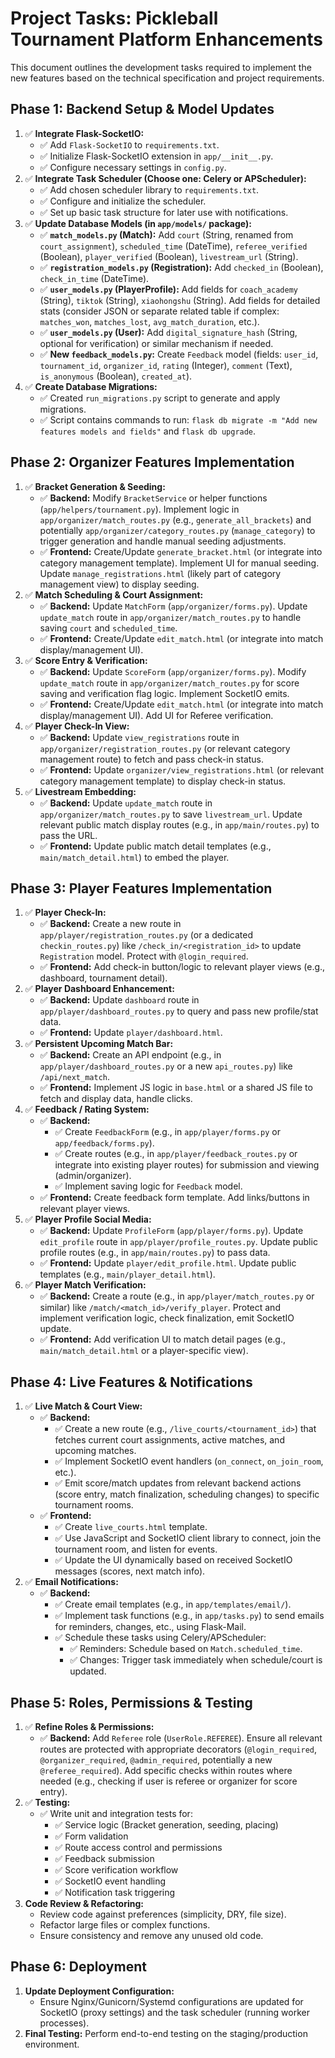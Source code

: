 # Project Tasks: Pickleball Tournament Platform Enhancements

This document outlines the development tasks required to implement the new features based on the technical specification and project requirements.

## Phase 1: Backend Setup & Model Updates

1.  ✅ **Integrate Flask-SocketIO:**
    *   ✅ Add `Flask-SocketIO` to `requirements.txt`.
    *   ✅ Initialize Flask-SocketIO extension in `app/__init__.py`.
    *   ✅ Configure necessary settings in `config.py`.
2.  ✅ **Integrate Task Scheduler (Choose one: Celery or APScheduler):**
    *   ✅ Add chosen scheduler library to `requirements.txt`.
    *   ✅ Configure and initialize the scheduler.
    *   ✅ Set up basic task structure for later use with notifications.
3.  ✅ **Update Database Models (in `app/models/` package):**
    *   ✅ **`match_models.py` (Match):** Add `court` (String, renamed from `court_assignment`), `scheduled_time` (DateTime), `referee_verified` (Boolean), `player_verified` (Boolean), `livestream_url` (String).
    *   ✅ **`registration_models.py` (Registration):** Add `checked_in` (Boolean), `check_in_time` (DateTime).
    *   ✅ **`user_models.py` (PlayerProfile):** Add fields for `coach_academy` (String), `tiktok` (String), `xiaohongshu` (String). Add fields for detailed stats (consider JSON or separate related table if complex: `matches_won`, `matches_lost`, `avg_match_duration`, etc.).
    *   ✅ **`user_models.py` (User):** Add `digital_signature_hash` (String, optional for verification) or similar mechanism if needed.
    *   ✅ **New `feedback_models.py`:** Create `Feedback` model (fields: `user_id`, `tournament_id`, `organizer_id`, `rating` (Integer), `comment` (Text), `is_anonymous` (Boolean), `created_at`).
4.  ✅ **Create Database Migrations:**
    *   ✅ Created `run_migrations.py` script to generate and apply migrations.
    *   ✅ Script contains commands to run: `flask db migrate -m "Add new features models and fields"` and `flask db upgrade`.


## Phase 2: Organizer Features Implementation

1.  ✅ **Bracket Generation & Seeding:**
    *   ✅ **Backend:** Modify `BracketService` or helper functions (`app/helpers/tournament.py`). Implement logic in `app/organizer/match_routes.py` (e.g., `generate_all_brackets`) and potentially `app/organizer/category_routes.py` (`manage_category`) to trigger generation and handle manual seeding adjustments.
    *   ✅ **Frontend:** Create/Update `generate_bracket.html` (or integrate into category management template). Implement UI for manual seeding. Update `manage_registrations.html` (likely part of category management view) to display seeding.
2.  ✅ **Match Scheduling & Court Assignment:**
    *   ✅ **Backend:** Update `MatchForm` (`app/organizer/forms.py`). Update `update_match` route in `app/organizer/match_routes.py` to handle saving `court` and `scheduled_time`.
    *   ✅ **Frontend:** Create/Update `edit_match.html` (or integrate into match display/management UI).
3.  ✅ **Score Entry & Verification:**
    *   ✅ **Backend:** Update `ScoreForm` (`app/organizer/forms.py`). Modify `update_match` route in `app/organizer/match_routes.py` for score saving and verification flag logic. Implement SocketIO emits.
    *   ✅ **Frontend:** Create/Update `edit_match.html` (or integrate into match display/management UI). Add UI for Referee verification.
4.  ✅ **Player Check-In View:**
    *   ✅ **Backend:** Update `view_registrations` route in `app/organizer/registration_routes.py` (or relevant category management route) to fetch and pass check-in status.
    *   ✅ **Frontend:** Update `organizer/view_registrations.html` (or relevant category management template) to display check-in status.
5.  ✅ **Livestream Embedding:**
    *   ✅ **Backend:** Update `update_match` route in `app/organizer/match_routes.py` to save `livestream_url`. Update relevant public match display routes (e.g., in `app/main/routes.py`) to pass the URL.
    *   ✅ **Frontend:** Update public match detail templates (e.g., `main/match_detail.html`) to embed the player.

## Phase 3: Player Features Implementation


1.  ✅ **Player Check-In:**
    *   ✅ **Backend:** Create a new route in `app/player/registration_routes.py` (or a dedicated `checkin_routes.py`) like `/check_in/<registration_id>` to update `Registration` model. Protect with `@login_required`.
    *   ✅ **Frontend:** Add check-in button/logic to relevant player views (e.g., dashboard, tournament detail).
2.  ✅ **Player Dashboard Enhancement:**
    *   ✅ **Backend:** Update `dashboard` route in `app/player/dashboard_routes.py` to query and pass new profile/stat data.
    *   ✅ **Frontend:** Update `player/dashboard.html`.
3.  ✅ **Persistent Upcoming Match Bar:**
    *   ✅ **Backend:** Create an API endpoint (e.g., in `app/player/dashboard_routes.py` or a new `api_routes.py`) like `/api/next_match`.
    *   ✅ **Frontend:** Implement JS logic in `base.html` or a shared JS file to fetch and display data, handle clicks.
4.  ✅ **Feedback / Rating System:**
    *   ✅ **Backend:**
        *   ✅ Create `FeedbackForm` (e.g., in `app/player/forms.py` or `app/feedback/forms.py`).
        *   ✅ Create routes (e.g., in `app/player/feedback_routes.py` or integrate into existing player routes) for submission and viewing (admin/organizer).
        *   ✅ Implement saving logic for `Feedback` model.
    *   ✅ **Frontend:** Create feedback form template. Add links/buttons in relevant player views.
5.  ✅ **Player Profile Social Media:**
    *   ✅ **Backend:** Update `ProfileForm` (`app/player/forms.py`). Update `edit_profile` route in `app/player/profile_routes.py`. Update public profile routes (e.g., in `app/main/routes.py`) to pass data.
    *   ✅ **Frontend:** Update `player/edit_profile.html`. Update public templates (e.g., `main/player_detail.html`).
6.  ✅ **Player Match Verification:**
    *   ✅ **Backend:** Create a route (e.g., in `app/player/match_routes.py` or similar) like `/match/<match_id>/verify_player`. Protect and implement verification logic, check finalization, emit SocketIO update.
    *   ✅ **Frontend:** Add verification UI to match detail pages (e.g., `main/match_detail.html` or a player-specific view).
    
## Phase 4: Live Features & Notifications

1.  ✅ **Live Match & Court View:**
    *   ✅ **Backend:**
        *   ✅ Create a new route (e.g., `/live_courts/<tournament_id>`) that fetches current court assignments, active matches, and upcoming matches.
        *   ✅ Implement SocketIO event handlers (`on_connect`, `on_join_room`, etc.).
        *   ✅ Emit score/match updates from relevant backend actions (score entry, match finalization, scheduling changes) to specific tournament rooms.
    *   ✅ **Frontend:**
        *   ✅ Create `live_courts.html` template.
        *   ✅ Use JavaScript and SocketIO client library to connect, join the tournament room, and listen for events.
        *   ✅ Update the UI dynamically based on received SocketIO messages (scores, next match info).
2.  ✅ **Email Notifications:**
    *   ✅ **Backend:**
        *   ✅ Create email templates (e.g., in `app/templates/email/`).
        *   ✅ Implement task functions (e.g., in `app/tasks.py`) to send emails for reminders, changes, etc., using Flask-Mail.
        *   ✅ Schedule these tasks using Celery/APScheduler:
            *   ✅ Reminders: Schedule based on `Match.scheduled_time`.
            *   ✅ Changes: Trigger task immediately when schedule/court is updated.

## Phase 5: Roles, Permissions & Testing

1.  ✅ **Refine Roles & Permissions:**
    *   ✅ **Backend:** Add `Referee` role (`UserRole.REFEREE`). Ensure all relevant routes are protected with appropriate decorators (`@login_required`, `@organizer_required`, `@admin_required`, potentially a new `@referee_required`). Add specific checks within routes where needed (e.g., checking if user is referee or organizer for score entry).
2.  ✅ **Testing:**
    *   ✅ Write unit and integration tests for:
        *   ✅ Service logic (Bracket generation, seeding, placing)
        *   ✅ Form validation
        *   ✅ Route access control and permissions
        *   ✅ Feedback submission
        *   ✅ Score verification workflow
        *   ✅ SocketIO event handling
        *   ✅ Notification task triggering
3.  **Code Review & Refactoring:**
    *   Review code against preferences (simplicity, DRY, file size).
    *   Refactor large files or complex functions.
    *   Ensure consistency and remove any unused old code.

## Phase 6: Deployment

1.  **Update Deployment Configuration:**
    *   Ensure Nginx/Gunicorn/Systemd configurations are updated for SocketIO (proxy settings) and the task scheduler (running worker processes).
2.  **Final Testing:** Perform end-to-end testing on the staging/production environment.